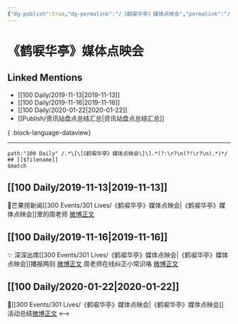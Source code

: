 ```yaml
---
{"dg-publish":true,"dg-permalink":"/《鹤唳华亭》媒体点映会","permalink":"/《鹤唳华亭》媒体点映会/","created":"2023-03-30T17:24:59.000+08:00","updated":"2023-04-10T16:02:13.000+08:00"}
---
```


# 《鹤唳华亭》媒体点映会

## Linked Mentions
- [[100 Daily/2019-11-13\|2019-11-13]]
- [[100 Daily/2019-11-16\|2019-11-16]]
- [[100 Daily/2020-01-22\|2020-01-22]]
- [[Publish/资讯站盘点总结汇总\|资讯站盘点总结汇总]]

{ .block-language-dataview}

---

```expander
path:"100 Daily" /.*\[\[《鹤唳华亭》媒体点映会\]\].*(?:\r?\n(?!\r?\n).*)*/
## [[$filename]]
$match
```
## [[100 Daily/2019-11-13\|2019-11-13]]
🎵芒果捞新闻[[300 Events/301 Lives/《鹤唳华亭》媒体点映会\|《鹤唳华亭》媒体点映会]]里的周老师
[微博正文](https://m.weibo.cn/6466290670/4438218591759566)
## [[100 Daily/2019-11-16\|2019-11-16]]
✨ 深深出席[[300 Events/301 Lives/《鹤唳华亭》媒体点映会\|《鹤唳华亭》媒体点映会]]播报两则 [微博正文](https://m.weibo.cn/6466290670/4439236058641472)
周老师在线纠正小常识咯 [微博正文](https://m.weibo.cn/6466290670/4439329843681089)

## [[100 Daily/2020-01-22\|2020-01-22]]
🎵[[300 Events/301 Lives/《鹤唳华亭》媒体点映会\|《鹤唳华亭》媒体点映会]] 活动总结[微博正文](https://m.weibo.cn/6466290670/4463667267375159)
<-->
